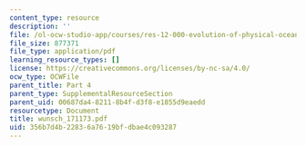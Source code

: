 ```yaml
---
content_type: resource
description: ''
file: /ol-ocw-studio-app/courses/res-12-000-evolution-of-physical-oceanography-spring-2007/356b7d4b22836a7619bfdbae4c093287_wunsch_171173.pdf
file_size: 877371
file_type: application/pdf
learning_resource_types: []
license: https://creativecommons.org/licenses/by-nc-sa/4.0/
ocw_type: OCWFile
parent_title: Part 4
parent_type: SupplementalResourceSection
parent_uid: 00687da4-8211-8b4f-d3f8-e1855d9eaedd
resourcetype: Document
title: wunsch_171173.pdf
uid: 356b7d4b-2283-6a76-19bf-dbae4c093287
---
```

